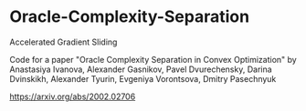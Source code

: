 # Oracle-Complexity-Separation
Accelerated Gradient Sliding

Code for a paper 
"Oracle Complexity Separation in Convex Optimization"
by Anastasiya Ivanova, Alexander Gasnikov, Pavel Dvurechensky, Darina Dvinskikh, Alexander Tyurin, Evgeniya Vorontsova, Dmitry Pasechnyuk

https://arxiv.org/abs/2002.02706
